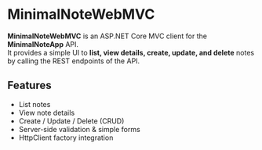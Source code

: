 # MinimalNoteWebMVC

**MinimalNoteWebMVC** is an ASP.NET Core MVC client for the **MinimalNoteApp** API.  
It provides a simple UI to **list, view details, create, update, and delete** notes by calling the REST endpoints of the API.

## Features
- List notes
- View note details
- Create / Update / Delete (CRUD)
- Server-side validation & simple forms
- HttpClient factory integration
